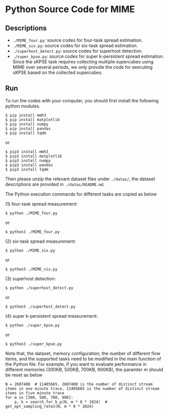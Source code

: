 # Python Source Code for MIME

## Descriptions

- `./MIME_four.py`: source codes for four-task spread estimation.
- `./MIME_six.py`: source codes for six-task spread estimation.
- `./superhost_detect.py`: source codes for superhost detection.
- `./super_kpse.py`: source codes for super k-persistent spread estimation. Since the sKPSE task requires collecting multiple supercubes using MIME over several periods, we only provide the code for executing sKPSE based on the collected supercubes.

## Run

To run the codes with your computer, you should first install the following python modules.
```shell
$ pip install mmh3
$ pip install matplotlib
$ pip install numpy
$ pip install pandas
$ pip install tqdm
```
or
```shell
$ pip3 install mmh3
$ pip3 install matplotlib
$ pip3 install numpy
$ pip3 install pandas
$ pip3 install tqdm
```
Then please unzip the relevant dataset files under `./datas/`, the dataset descriptions are provided in `./datas/README.md`.

The Python execution commands for different tasks are copied as below

(1) four-task spread measurement:
```shell
$ python ./MIME_four.py
```
or
```shell
$ python3 ./MIME_four.py
```

(2) six-task spread measurement:
```shell
$ python ./MIME_six.py
```
or
```shell
$ python3 ./MIME_six.py
```

(3) superhost detection:
```shell
$ python ./superhost_detect.py
```
or
```shell
$ python3 ./superhost_detect.py
```

(4) super k-persistent spread measurement:
```shell
$ python ./super_kpse.py
```
or
```shell
$ python3 ./super_kpse.py
```

Note that, the dataset, memory configuration, the number of different flow items, and the supported tasks need to be modified in the main function of the Python file.
For example, if you want to evaluate performance in different memories (300KB, 500KB, 700KB, 900KB), the paramter $m$ should be reset as below
```shell
N = 2607408  # 11405665. 2607408 is the number of distinct stream items in one minute trace, 11405665 is the number of distinct stream items in five minute trace
for m in [300, 500, 700, 900]:
    p, k = search_for_k_p(N, m * 8 * 1024)  # get_opt_sampling_rates(N, m * 8 * 1024)
```
